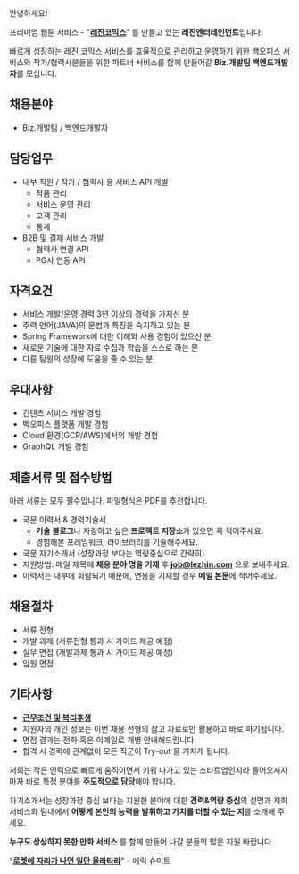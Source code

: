 ﻿안녕하세요!

프리미엄 웹툰 서비스 - "**[레진코믹스](http://www.lezhin.com)**" 를 만들고 있는 **레진엔터테인먼트**입니다.

빠르게 성장하는 레진 코믹스 서비스를 효율적으로 관리하고 운영하기 위한 백오피스 서비스와 작가/협력사분들을 위한 파트너 서비스를 함께 만들어갈 **Biz.개발팀 백엔드개발자**를 모십니다. 


## 채용분야

- Biz.개발팀 / 백엔드개발자


## 담당업무

- 내부 직원 / 작가 / 협력사 용 서비스 API 개발
  - 작품 관리
  - 서비스 운영 관리
  - 고객 관리
  - 통계
- B2B 및 결제 서비스 개발
  - 협력사 연결 API
  - PG사 연동 API


## 자격요건

- 서비스 개발/운영 경력 3년 이상의 경력을 가지신 분
- 주력 언어(JAVA)의 문법과 특징을 숙지하고 있는 분
- Spring Framework에 대한 이해와 사용 경험이 있으신 분
- 새로운 기술에 대한 자료 수집과 학습을 스스로 하는 분
- 다른 팀원의 성장에 도움을 줄 수 있는 분


## 우대사항

- 컨텐츠 서비스 개발 경험
- 벡오피스 플랫폼 개발 경험
- Cloud 환경(GCP/AWS)에서의 개발 경험
- GraphQL 개발 경험


## 제출서류 및 접수방법

아래 서류는 모두 필수입니다. 파일형식은 PDF를 추천합니다.

- 국문 이력서 & 경력기술서 
  - **기술 블로그**나 자랑하고 싶은 **프로젝트 저장소**가 있으면 꼭 적어주세요.
  - 경험해본 프레임워크, 라이브러리를 기술해주세요.
- 국문 자기소개서 (성장과정 보다는 역량중심으로 간략히)
- 지원방법: 메일 제목에 **채용 분야 명을 기재** 후 **job@lezhin.com** 으로 보내주세요.
- 이력서는 내부에 회람되기 때문에, 연봉을 기재할 경우 **메일 본문**에 적어주세요.


## 채용절차 

 - 서류 전형
 - 개발 과제 (서류전형 통과 시 가이드 제공 예정)
 - 실무 면접 (개발과제 통과 시 가이드 제공 예정)
 - 임원 면접 


## 기타사항 
- [**근무조건 및 복리후생**](https://github.com/lezhin/apply/blob/master/README.md)
- 지원자의 개인 정보는 이번 채용 전형의 참고 자료로만 활용하고 바로 파기됩니다.
- 면접 결과는 전화 혹은 이메일로 개별 안내해드립니다.
- 합격 시 경력에 관계없이 모든 직군이 Try-out 을 거치게 됩니다. 


저희는 작은 인력으로 빠르게 움직이면서 키워 나가고 있는 스타트업인지라 들어오시자마자 바로 특정 분야를 **주도적으로 담당**해야 합니다. 

자기소개서는 성장과정 중심 보다는 지원한 분야에 대한 **경력&역량 중심**의 설명과 저희 서비스와 팀내에서 **어떻게 본인의 능력을 발휘하고 가치를 더할 수 있는 지**를 소개해 주세요.

**누구도 상상하지 못한 만화 서비스** 를 함께 만들어 나갈 분들의 많은 지원 바랍니다.


“[**로켓에 자리가 나면 일단 올라타라**](http://estima.wordpress.com/2012/05/28/sheryl/)" - 에릭 슈미트
